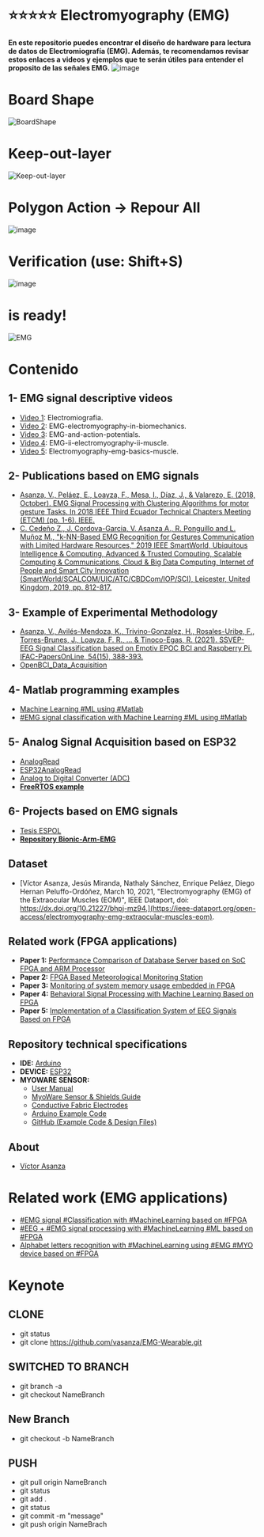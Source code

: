 # ⭐⭐⭐⭐⭐ Electromyography (EMG)
**En este repositorio puedes encontrar el diseño de hardware para lectura de datos de Electromiografía (EMG). Además, te recomendamos revisar estos enlaces a videos y ejemplos que te serán útiles para entender el proposito de las señales EMG.**
![image](https://user-images.githubusercontent.com/12642226/130822098-358c494d-9e2c-4d9f-90cf-2cf651de3a7d.png)

# Board Shape
![BoardShape](https://user-images.githubusercontent.com/12642226/130655442-c3f821e9-4229-4164-b2f0-26a11ce1cb3b.png)
# Keep-out-layer
![Keep-out-layer](https://user-images.githubusercontent.com/12642226/130655492-6c86943e-316e-445e-9294-b612c161f426.png)
# Polygon Action -> Repour All
![image](https://user-images.githubusercontent.com/12642226/131151985-c3abd9c0-5c7f-4072-8646-9ef61303c02f.png)
# Verification (use: Shift+S)
![image](https://user-images.githubusercontent.com/12642226/130656780-6d9da874-7362-4886-af2e-12d53c85605c.png)
# is ready!
![EMG](https://user-images.githubusercontent.com/12642226/130655623-b489c470-55d8-461a-a40c-9fdc25498eb5.PNG)

# Contenido
## 1- EMG signal descriptive videos
- [Video 1](https://emg-lab.blogspot.com/2022/03/electromiografia.html): Electromiografia.
- [Video 2](https://emg-lab.blogspot.com/2022/03/emg-electromyography-in-biomechanics.html): EMG-electromyography-in-biomechanics.
- [Video 3](https://emg-lab.blogspot.com/2022/03/emg-and-action-potentials.html): EMG-and-action-potentials.
- [Video 4](https://emg-lab.blogspot.com/2022/03/emg-ii-electromyography-ii-muscle.html): EMG-ii-electromyography-ii-muscle.
- [Video 5](https://emg-lab.blogspot.com/2022/03/electromyography-emg-basics-muscle.html): Electromyography-emg-basics-muscle. 

## 2- Publications based on EMG signals
- [Asanza, V., Peláez, E., Loayza, F., Mesa, I., Díaz, J., & Valarezo, E. (2018, October). EMG Signal Processing with Clustering Algorithms for motor gesture Tasks. In 2018 IEEE Third Ecuador Technical Chapters Meeting (ETCM) (pp. 1-6). IEEE.](https://ieeexplore.ieee.org/abstract/document/8580270)
- [C. Cedeño Z., J. Cordova-Garcia, V. Asanza A., R. Ponguillo and L. Muñoz M., "k-NN-Based EMG Recognition for Gestures Communication with Limited Hardware Resources," 2019 IEEE SmartWorld, Ubiquitous Intelligence & Computing, Advanced & Trusted Computing, Scalable Computing & Communications, Cloud & Big Data Computing, Internet of People and Smart City Innovation (SmartWorld/SCALCOM/UIC/ATC/CBDCom/IOP/SCI), Leicester, United Kingdom, 2019, pp. 812-817.](https://ieeexplore.ieee.org/document/9060290)

## 3- Example of Experimental Methodology
- [Asanza, V., Avilés-Mendoza, K., Trivino-Gonzalez, H., Rosales-Uribe, F., Torres-Brunes, J., Loayza, F. R., ... & Tinoco-Egas, R. (2021). SSVEP-EEG Signal Classification based on Emotiv EPOC BCI and Raspberry Pi. IFAC-PapersOnLine, 54(15), 388-393.](https://www.sciencedirect.com/science/article/pii/S240589632101692X?via%3Dihub)
- [OpenBCI_Data_Acquisition](https://github.com/Human-Machine-Interface/OpenBCI_Data_Acquisition)

## 4- Matlab programming examples
- [Machine Learning #ML using #Matlab](https://vasanza.blogspot.com/2019/06/machine-learning-ml-using-matlab.html)
- [#EMG signal classification with Machine Learning #ML using #Matlab](https://vasanza.blogspot.com/2020/01/alphabet-letters-recognition-with.html)

## 5- Analog Signal Acquisition based on ESP32
- [AnalogRead](https://www.arduino.cc/en/Reference/AnalogRead)
- [ESP32AnalogRead](https://www.arduino.cc/reference/en/libraries/esp32analogread/)
- [Analog to Digital Converter (ADC)](https://docs.espressif.com/projects/esp-idf/en/latest/esp32/api-reference/peripherals/adc.html)
- [**FreeRTOS example**](https://github.com/vasanza/EmbeddedSystems)

## 6- Projects based on EMG signals
- [Tesis ESPOL](https://youtu.be/BtWI7uaIhds)
- [**Repository Bionic-Arm-EMG**](https://github.com/kaviles22/Bionic-Arm-EMG-)

## Dataset
- [Víctor Asanza, Jesús Miranda, Nathaly Sánchez, Enrique Peláez, Diego Hernan Peluffo-Ordóñez, March 10, 2021, "Electromyography (EMG) of the Extraocular Muscles (EOM)", IEEE Dataport, doi: https://dx.doi.org/10.21227/bhpj-mz94.](https://ieee-dataport.org/open-access/electromyography-emg-extraocular-muscles-eom).

## Related work (FPGA applications)
- **Paper 1:** [Performance Comparison of Database Server based on SoC FPGA and ARM Processor](https://ieeexplore.ieee.org/document/9647742)
- **Paper 2:** [FPGA Based Meteorological Monitoring Station](https://ieeexplore.ieee.org/abstract/document/9530151)
- **Paper 3:** [Monitoring of system memory usage embedded in FPGA](https://ieeexplore.ieee.org/abstract/document/9232863)
- **Paper 4:** [Behavioral Signal Processing with Machine Learning Based on FPGA](https://link.springer.com/chapter/10.1007%2F978-3-030-59194-6_17)
- **Paper 5:** [Implementation of a Classification System of EEG Signals Based on FPGA](https://ieeexplore.ieee.org/document/9096752)

## Repository technical specifications
- **IDE:** [Arduino](https://vasanza.blogspot.com/2021/10/practica-1-tsclab-initial-setups-and.html)
- **DEVICE:** [ESP32](https://vasanza.blogspot.com/2020/03/materia-desarrollo-de-prototipos.html)
- **MYOWARE SENSOR:**
  - [User Manual](https://cdn.sparkfun.com/assets/a/3/a/f/a/AT-04-001.pdf)
  - [MyoWare Sensor & Shields Guide](https://learn.sparkfun.com/tutorials/myoware-muscle-sensor-kit?_ga=2.109496709.1662346579.1648800911-1977687308.1648101270)
  - [Conductive Fabric Electrodes](http://www.advancertechnologies.com/2013/03/diy-conductive-fabric-electrodes.html)
  - [Arduino Example Code](https://cdn.sparkfun.com/assets/e/8/e/a/d/MyoWareSampleCode.zip)
  - [GitHub (Example Code & Design Files)](https://github.com/AdvancerTechnologies/MyoWare_MuscleSensor)

## About
- [Víctor Asanza](https://vasanza.blogspot.com/p/about-me.html)

# Related work (EMG applications)
- [#EMG signal #Classification with #MachineLearning based on #FPGA](https://vasanza.blogspot.com/2021/01/emg-signal-processing-with.html)
- [#EEG + #EMG signal processing with #MachineLearning #ML based on #FPGA](https://vasanza.blogspot.com/2021/03/eeg-emg-signal-processing-with.html)
- [Alphabet letters recognition with #MachineLearning using #EMG #MYO device based on #FPGA](https://vasanza.blogspot.com/2021/01/alphabet-letters-recognition-with.html)

# Keynote
## CLONE
- git status
- git clone https://github.com/vasanza/EMG-Wearable.git

## SWITCHED TO BRANCH
- git branch -a
- git checkout NameBranch

## New Branch
- git checkout -b NameBranch

## PUSH
- git pull origin NameBranch
- git status
- git add .
- git status
- git commit -m "message"
- git push origin NameBrach
